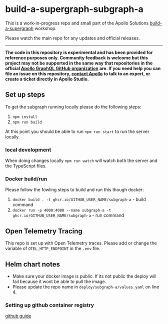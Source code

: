 # build-a-supergraph-subgraph-a

This is a work-in-progress repo and small part of the Apollo Solutions [build-a-supergraph](https://github.com/apollosolutions/build-a-supergraph) workshop.

Please watch the main repo for any updates and official releases.

-------------

**The code in this repository is experimental and has been provided for reference purposes only. Community feedback is welcome but this project may not be supported in the same way that repositories in the official [Apollo GraphQL GitHub organization](https://github.com/apollographql) are. If you need help you can file an issue on this repository, [contact Apollo](https://www.apollographql.com/contact-sales) to talk to an expert, or create a ticket directly in Apollo Studio.**


## Set up steps

To get the subgraph running locally please do the following steps:

1. `npm install`
2. `npm run build`

At this point you should be able to run `npm run start` to run the server locally.

### local development

When doing changes locally `npm run watch` will watch both the server and the TypeScript files.

### Docker build/run

Please follow the fowling steps to build and run this though docker:

1. `docker build . -t ghcr.io/GITHUB_USER_NAME/subgraph-a` - build command
2. `docker run -p 4000:4000 --name subgraph-a -t ghcr.io/GITHUB_USER_NAME/subgraph-a` - run command

## Open Telemetry Tracing

This repo is set up with Open Telemetry traces. Please add or change the variable of `OTEL_HTTP_ENDPOINT` in the `.env` file.

## Helm chart notes

- Make sure your docker image is public. If its not public the deploy will fail because it wont be able to pull the image.
- Please update the repo name in `deploy/subgraph-a/values.yaml` on line 4.

### Setting up github container registry

[github guide](https://docs.github.com/en/packages/working-with-a-github-packages-registry/working-with-the-container-registry)
